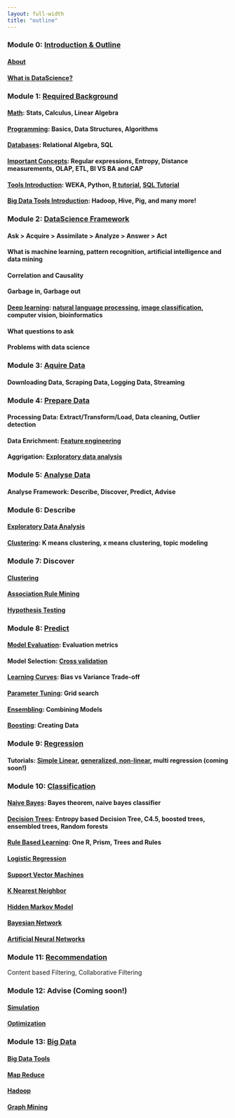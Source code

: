 ```yaml
---
layout: full-width
title: "outline"
---
```


### Module 0: [Introduction & Outline](outline.html)

####  [About](about.html)

#### [What is DataScience?](what-is-data-science/)

### Module 1: [Required Background](required-background/)

#### [Math](required-background-math/): Stats, Calculus, Linear Algebra

#### [Programming](required-background-programming/): Basics, Data Structures, Algorithms

#### [Databases](required-background-databases/): Relational Algebra, SQL

#### [Important Concepts](important-concepts/): Regular expressions, Entropy, Distance measurements, OLAP, ETL, BI VS BA and CAP
	 
#### [Tools Introduction](opensource-tools-for-datascience/): WEKA, Python, [R tutorial](r-programming-tutorial), [SQL Tutorial](sql-introduction)

#### [Big Data Tools Introduction](opensource-bigdata-tools/): Hadoop, Hive, Pig, and many more!

### Module 2: [DataScience Framework](data-science-framework/)

#### Ask > Acquire > Assimilate > Analyze > Answer > Act

#### What is machine learning, pattern recognition, artificial intelligence and data mining

#### Correlation and Causality

#### Garbage in, Garbage out

#### [Deep learning](deep-learning/): [natural language processing](natural-language-processing/), [image classification](image-classification/), computer vision, bioinformatics

#### What questions to ask

#### Problems with data science

### Module 3: [Aquire Data](aquiring-data/)

#### Downloading Data, Scraping Data, Logging Data, Streaming

### Module 4: [Prepare Data](preparing-data/)

#### Processing Data: Extract/Transform/Load, Data cleaning, Outlier detection

#### Data Enrichment: [Feature engineering](feature-engineering/)

#### Aggrigation: [Exploratory data analysis](exploratory-data-analysis)

### Module 5: [Analyse Data](analyse-data/)

#### Analyse Framework: Describe, Discover, Predict, Advise

### Module 6: Describe

#### [Exploratory Data Analysis](exploratory-data-analysis/)

#### [Clustering](clustering/): K means clustering, x means clustering, topic modeling

### Module 7: Discover

#### [Clustering](clustering/)

#### [Association Rule Mining](association-rule-mining/)

#### [Hypothesis Testing](hypothesis-testing)


### Module 8: [Predict]([predict/])

#### [Model Evaluation](model-evaluation/): Evaluation metrics

#### Model Selection: [Cross validation](cross-validation/)

#### [Learning Curves](learning-curves/): Bias vs Variance Trade-off

#### [Parameter Tuning](parameter-tuning/): Grid search

#### [Ensembling](ensembling): Combining Models

#### [Boosting](boosting): Creating Data

### Module 9: [Regression](regression/)

#### Tutorials: [Simple Linear](http://nbviewer.ipython.org/github/datascienceguide/datascienceguide.github.io/blob/master/tutorials/Linear-Regression-Tutorial.ipynb), [generalized, non-linear](http://nbviewer.ipython.org/github/datascienceguide/datascienceguide.github.io/blob/master/tutorials/Non-Linear-Regression-Tutorial.ipynb), multi regression (coming soon!)

### Module 10: [Classification](classification/)

#### [Naive Bayes](naive-bayes/): Bayes theorem, naive bayes classifier

#### [Decision Trees](decision-trees/): Entropy based Decision Tree, C4.5, boosted trees, ensembled trees, Random forests

#### [Rule Based Learning](rule-based-learning/): One R, Prism, Trees and Rules

#### [Logistic Regression](logistic-regression)

#### [Support Vector Machines](support-vector-machine)

#### [K Nearest Neighbor](k-nearest-neighbor)

#### [Hidden Markov Model](hidden-markov-model)

#### [Bayesian Network](bayesian-network)

#### [Artificial Neural Networks](neural-network)

### Module 11: [Recommendation]()

Content based Filtering, Collaborative Filtering

### Module 12: Advise (Coming soon!)

#### [Simulation](simulation/)

#### [Optimization](optization/)
	
### Module 13: [Big Data](big-data-fundamentals)

#### [Big Data Tools](opensource-bigdata-tools/)

#### [Map Reduce](map-reduce/)

#### [Hadoop](hadoop-tutorial/)

#### [Graph Mining](graph-mining/)
